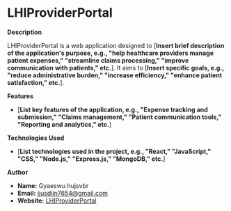 
# LHIProviderPortal

**Description**

LHIProviderPortal is a web application designed to [**Insert brief description of the application's purpose, e.g., "help healthcare providers manage patient expenses," "streamline claims processing," "improve communication with patients," etc.**]. It aims to [**Insert specific goals, e.g., "reduce administrative burden," "increase efficiency," "enhance patient satisfaction," etc.**].

**Features**

* [**List key features of the application, e.g., "Expense tracking and submission," "Claims management," "Patient communication tools," "Reporting and analytics," etc.**]

**Technologies Used**

* [**List technologies used in the project, e.g., "React," "JavaScript," "CSS," "Node.js," "Express.js," "MongoDB," etc.**]

**Author**

* **Name:** Gyaeswu hujsvbr
* **Email:** jjusdijn7654@gmail.com
* **Website:** [LHIProviderPortal](https://www.lhiproviderportal.com)
